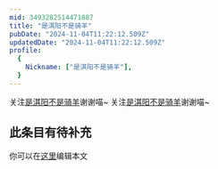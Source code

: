```yaml
---
mid: 3493282514471887
title: "是淇阳不是骑羊"
pubDate: "2024-11-04T11:22:12.509Z"
updatedDate: "2024-11-04T11:22:12.509Z"
profile:
  {
    Nickname: ["是淇阳不是骑羊"],
  }
---
```


关注[是淇阳不是骑羊](https://space.bilibili.com/3493282514471887)谢谢喵~ 关注[是淇阳不是骑羊](https://space.bilibili.com/3493282514471887)谢谢喵~

## 此条目有待补充
你可以在[这里](https://github.com/Yuhanawa/VTuber.ICU-Content/edit/master/v/是淇阳不是骑羊/index.md)编辑本文

